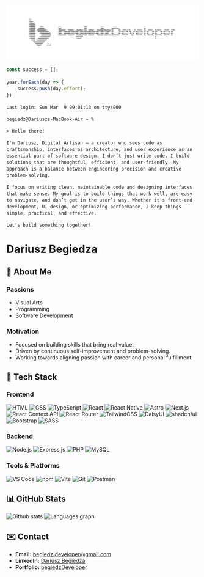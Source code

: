 <div align="center">
  <img src="./assets/begiedzDev-ascii.png" />
  
</div>

```typescript
const success = [];

year.forEach(day => {
	success.push(day.effort);
});
```

`Last login: Sun Mar  9 09:01:13 on ttys000`

`begiedz@Dariuszs-MacBook-Air ~ %`

`> Hello there!`

`I'm Dariusz, Digital Artisan – a creator who sees code as craftsmanship, interfaces as architecture, and user experience as an essential part of software design. I don’t just write code. I build solutions that are thoughtful, efficient, and user-friendly. My approach is a balance between engineering precision and creative problem-solving.`

`I focus on writing clean, maintainable code and designing interfaces that make sense. My goal is to build things that work well, are easy to navigate, and don’t get in the user’s way. Whether it's front-end development, UI design, or optimizing performance, I keep things simple, practical, and effective.`

`Let's build something together!`

# Dariusz Begiedza

## 👾 About Me

### Passions

- Visual Arts
- Programming
- Software Development

### Motivation

- Focused on building skills that bring real value.
- Driven by continuous self-improvement and problem-solving.
- Working towards aligning passion with career and personal fulfillment.

## 🚀 Tech Stack

### Frontend

![HTML](https://img.shields.io/badge/HTML-E34F26?style=for-the-badge&logo=html5&logoColor=white)
![CSS](https://img.shields.io/badge/CSS-1572B6?style=for-the-badge&logo=css3&logoColor=white)
![TypeScript](https://img.shields.io/badge/TypeScript-3178C6?style=for-the-badge&logo=typescript&logoColor=white)
![React](https://img.shields.io/badge/React-61DAFB?style=for-the-badge&logo=react&logoColor=black)
![React Native](https://img.shields.io/badge/React%20Native-61DAFB?style=for-the-badge&logo=react&logoColor=black)
![Astro](https://img.shields.io/badge/Astro-FF5B00?style=for-the-badge&logo=astro&logoColor=white)
![Next.js](https://img.shields.io/badge/Next.js-000000?style=for-the-badge&logo=next.js&logoColor=white)
![React Context API](https://img.shields.io/badge/React%20Context%20API-61DAFB?style=for-the-badge&logo=react&logoColor=black)
![React Router](https://img.shields.io/badge/React%20Router-CA4245?style=for-the-badge&logo=react-router&logoColor=white)
![TailwindCSS](https://img.shields.io/badge/TailwindCSS-38B2AC?style=for-the-badge&logo=tailwindcss&logoColor=white)
![DaisyUI](https://img.shields.io/badge/DaisyUI-37CDBE?style=for-the-badge&logo=daisyui&logoColor=white)
![shadcn/ui](https://img.shields.io/badge/shadcn%2Fui-0A0A0A?style=for-the-badge)
![Bootstrap](https://img.shields.io/badge/Bootstrap-563D7C?style=for-the-badge&logo=bootstrap&logoColor=white)
![SASS](https://img.shields.io/badge/SASS-CC6699?style=for-the-badge&logo=sass&logoColor=white)

### Backend

![Node.js](https://img.shields.io/badge/Node.js-339933?style=for-the-badge&logo=node.js&logoColor=white)
![Express.js](https://img.shields.io/badge/Express.js-000000?style=for-the-badge&logo=express&logoColor=white)
![PHP](https://img.shields.io/badge/PHP-777BB4?style=for-the-badge&logo=php&logoColor=white)
![MySQL](https://img.shields.io/badge/MySQL-4479A1?style=for-the-badge&logo=mysql&logoColor=white)

### Tools & Platforms

![VS Code](https://img.shields.io/badge/VS_Code-007ACC?style=for-the-badge&logo=visual-studio-code&logoColor=white)
![npm](https://img.shields.io/badge/npm-CB3837?style=for-the-badge&logo=npm&logoColor=white)
![Vite](https://img.shields.io/badge/Vite-646CFF?style=for-the-badge&logo=vite&logoColor=white)
![Git](https://img.shields.io/badge/Git-F05032?style=for-the-badge&logo=git&logoColor=white)
![Postman](https://img.shields.io/badge/Postman-FF6C37?style=for-the-badge&logo=postman&logoColor=white)

## 📊 GitHub Stats

<div>
  <img 
    src="https://github-readme-stats.vercel.app/api?username=begiedz&show_icons=true&theme=react&hide_border=true"
    height="160" alt="Github stats" />
  <img
  src="https://github-readme-stats.vercel.app/api/top-langs?username=begiedz&locale=en&hide_title=false&layout=compact&card_width=320&langs_count=8&theme=react&hide_border=true"
  height="160" alt="Languages graph" />
</div>

## ✉️ Contact

- **Email:** [begiedz.developer@gmail.com](mailto:begiedz.developer@gmail.com)
- **LinkedIn:** [Dariusz Begiedza](https://www.linkedin.com/in/dariuszbegiedza/)
- **Portfolio:** [begiedzDeveloper](https://begiedz.vercel.app)
